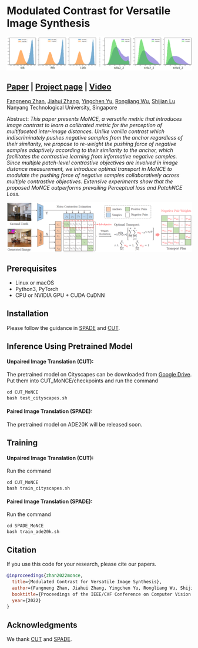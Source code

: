 # Modulated Contrast for Versatile Image Synthesis
![Teaser](teaser.png)

## [Paper](https://www.researchgate.net/publication/359291272_Modulated_Contrast_for_Versatile_Image_Synthesis)  |  [Project page](https://sites.google.com)  | [Video](https://www.youtube.com/)
<!-- Modulated Contrast for Versatile Image Synthesis (Arxiuv). -->
<!-- <br> -->
[Fangneng Zhan](https://fnzhan.com), [Jiahui Zhang](https://scholar.google.com.sg/citations?user=DXpYbWkAAAAJ&hl=en), [Yingchen Yu](https://scholar.google.com.sg/citations?user=0cet0X8AAAAJ&hl=en), [Rongliang Wu](https://scholar.google.com.sg/citations?user=SZkh3iAAAAAJ&hl=en), [Shijian Lu](https://scholar.google.com.sg/citations?user=uYmK-A0AAAAJ&hl=en) <br>
Nanyang Technological University, Singapore <br>

Abstract: *This paper presents MoNCE, a versatile metric that introduces image contrast to learn a calibrated metric for the perception of multifaceted inter-image distances. Unlike vanilla contrast which indiscriminately pushes negative samples from the anchor regardless of their similarity,
we propose to re-weight the pushing force of negative samples adaptively according to their similarity to the anchor, which facilitates the contrastive learning from informative negative samples. Since multiple patch-level contrastive objectives are involved in image distance measurement, we introduce optimal transport in MoNCE to modulate the pushing force of negative samples collaboratively across multiple contrastive objectives. Extensive experiments show that the proposed MoNCE outperforms prevailing Perceptual loss and PatchNCE Loss.*

![Structure](structure.png)

<!-- ## Introduction -->
<!-- We provide our PyTorch implementation of unpaired image-to-image translation based on patchwise contrastive learning and adversarial learning.  -->


## Prerequisites
- Linux or macOS
- Python3, PyTorch
- CPU or NVIDIA GPU + CUDA CuDNN

## Installation
Please follow the guidance in [SPADE](https://github.com/NVlabs/SPADE) and [CUT](https://github.com/taesungp/contrastive-unpaired-translation).


## Inference Using Pretrained Model
#### Unpaired Image Translation (CUT):
The pretrained model on Cityscapes can be downloaded from [Google Drive](https://drive.google.com/drive/folders/1QXwLzRN5EuKmtvXzWKW9pAc3npMCFeON?usp=sharing). Put them into CUT_MoNCE/checkpoints and run the command 
````
cd CUT_MoNCE
bash test_cityscapes.sh
````


#### Paired Image Translation (SPADE):
The pretrained model on ADE20K will be released soon.
<!-- can be downloaded from [here](https://drive.google.com/file/d/1Z8B3fdU_suB8dJswR-QPwh-eZfkxSP7F/view?usp=sharing). -->


## Training
#### Unpaired Image Translation (CUT):
Run the command 
````
cd CUT_MoNCE
bash train_cityscapes.sh
````

#### Paired Image Translation (SPADE):
Run the command 
````
cd SPADE_MoNCE
bash train_ade20k.sh
````


## Citation
If you use this code for your research, please cite our papers.
```bibtex
@inproceedings{zhan2022monce,
  title={Modulated Contrast for Versatile Image Synthesis},
  author={Fangneng Zhan, Jiahui Zhang, Yingchen Yu, Rongliang Wu, Shijian Lu},
  booktitle={Proceedings of the IEEE/CVF Conference on Computer Vision and Pattern Recognition},
  year={2022}
}
```

## Acknowledgments
We thank [CUT](https://github.com/taesungp/contrastive-unpaired-translation) and [SPADE](https://github.com/NVlabs/SPADE).
